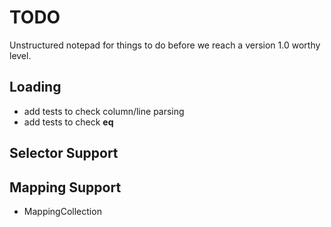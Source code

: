 # TODO

Unstructured notepad for things to do before we reach a version 1.0 worthy
level.

## Loading

- add tests to check column/line parsing
- add tests to check __eq__

## Selector Support

## Mapping Support

- MappingCollection
